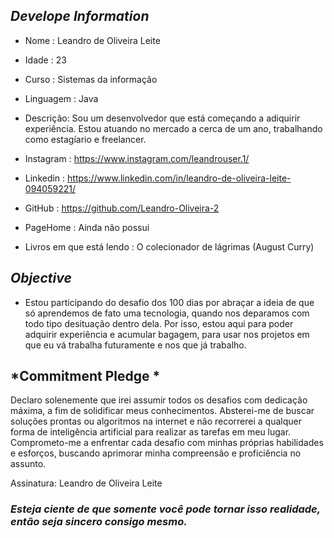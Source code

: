 ##   *Develope Information*

-  Nome : Leandro de Oliveira Leite
-  Idade : 23
-  Curso : Sistemas da informação
-  Linguagem : Java
  

- Descrição: Sou um desenvolvedor que está começando a adiquirir experiência. Estou atuando no mercado a cerca de um ano,
trabalhando como estagíario e freelancer.


-  Instagram : https://www.instagram.com/leandrouser.1/
-  Linkedin : https://www.linkedin.com/in/leandro-de-oliveira-leite-094059221/
- GitHub : https://github.com/Leandro-Oliveira-2
- PageHome : Ainda não possui

- Livros em que está lendo : O colecionador de lágrimas (August Curry)

##  *Objective*

- Estou participando do desafio dos 100 dias por abraçar a ideia de que só aprendemos de fato uma tecnologia, quando nos deparamos com todo tipo desituação dentro dela. Por isso, estou aqui para poder adquirir experiência e acumular bagagem, para usar nos projetos em que eu vá trabalha futuramente e nos que já trabalho.



## *Commitment Pledge *


Declaro solenemente que irei assumir todos os desafios com dedicação máxima, a fim de solidificar meus conhecimentos. Absterei-me de buscar soluções prontas ou algoritmos na internet e não recorrerei a qualquer forma de inteligência artificial para realizar as tarefas em meu lugar. Comprometo-me a enfrentar cada desafio com minhas próprias habilidades e esforços, buscando aprimorar minha compreensão e proficiência no assunto.

Assinatura: Leandro de Oliveira Leite








### *Esteja ciente de que somente você pode tornar isso realidade, então seja sincero consigo mesmo.*